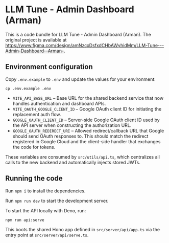 
  # LLM Tune - Admin Dashboard (Arman)

  This is a code bundle for LLM Tune - Admin Dashboard (Arman). The original project is available at https://www.figma.com/design/amNzcxDsfxdCHbAWyhidMm/LLM-Tune---Admin-Dashboard--Arman-.

## Environment configuration

Copy `.env.example` to `.env` and update the values for your environment:

```
cp .env.example .env
```

- `VITE_API_BASE_URL` – Base URL for the shared backend service that now handles authentication and dashboard APIs.
- `VITE_OAUTH_GOOGLE_CLIENT_ID` – Google OAuth client ID for initiating the replacement auth flow.
- `GOOGLE_OAUTH_CLIENT_ID` – Server-side Google OAuth client ID used by the API server when constructing the authorization URL.
- `GOOGLE_OAUTH_REDIRECT_URI` – Allowed redirect/callback URL that Google should send OAuth responses to. This should match the redirect registered in Google Cloud and the client-side handler that exchanges the code for tokens.

These variables are consumed by `src/utils/api.ts`, which centralizes all calls to the new backend and automatically injects stored JWTs.

## Running the code

Run `npm i` to install the dependencies.

Run `npm run dev` to start the development server.

To start the API locally with Deno, run:

```
npm run api:serve
```

This boots the shared Hono app defined in `src/server/api/app.ts` via the entry point at `src/server/api/serve.ts`.
  
